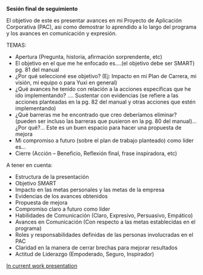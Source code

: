 **Sesión final de seguimiento**

El objetivo de este es presentar avances en mi Proyecto de Aplicación Corporativa (PAC), asi como demostrar lo aprendido a lo largo del programa y los avances en comunicación y expresión.

TEMAS:
- Apertura (Pregunta, historia, afirmación sorprendente, etc)
- El objetivo en el que me he enfocado es….(el objetivo debe ser SMART)  pg. 81 del manual
- ¿Por qué seleccioné ese objetivo? (Ej: Impacto en mi Plan de Carrera, mi visión, mi equipo o para Yuxi en general)
- ¿Qué avances he tenido con relación a la acciones específicas que he ido implementando? …. Sustentar con evidencias (se refiere a las acciones planteadas en la pg. 82 del manual y otras acciones que estén implementando)
- ¿Qué barreras me he encontrado que creo deberíamos eliminar? (pueden ser incluso las barreras que pusieron en la pg. 80 del manual)... ¿Por qué?... Este es un buen espacio para hacer una propuesta de mejora
- Mi compromiso a futuro (sobre el plan de trabajo planteado) como líder es...
- Cierre (Acción – Beneficio, Reflexión final, frase inspiradora, etc)

A tener en cuenta:
- Estructura de la presentación
- Objetivo SMART
- Impacto en las metas personales y las metas de la empresa
- Evidencias de los avances obtenidos
- Propuesta de mejora
- Compromiso claro a futuro como líder
- Habilidades de Comunicación (Claro, Expresivo, Persuasivo, Empático)
- Avances en Comunicación (Con respecto a las metas establecidas en el programa)
- Roles y responsabilidades definidas de las personas involucradas en el PAC
- Claridad en la manera de cerrar brechas para mejorar resultados
- Actitud de Liderazgo (Empoderado, Seguro, Inspirador)

[In current work presentation](https://prezi.com/p/6br4v6u8-1vt/)